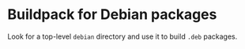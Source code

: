 # Buildpack for Debian packages

Look for a top-level `debian` directory and use it to build `.deb` packages.
